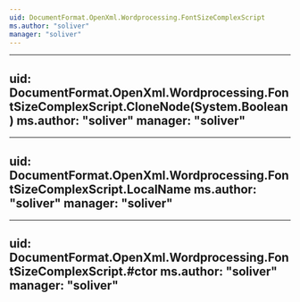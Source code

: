 ```yaml
---
uid: DocumentFormat.OpenXml.Wordprocessing.FontSizeComplexScript
ms.author: "soliver"
manager: "soliver"
---
```


---
uid: DocumentFormat.OpenXml.Wordprocessing.FontSizeComplexScript.CloneNode(System.Boolean)
ms.author: "soliver"
manager: "soliver"
---

---
uid: DocumentFormat.OpenXml.Wordprocessing.FontSizeComplexScript.LocalName
ms.author: "soliver"
manager: "soliver"
---

---
uid: DocumentFormat.OpenXml.Wordprocessing.FontSizeComplexScript.#ctor
ms.author: "soliver"
manager: "soliver"
---
